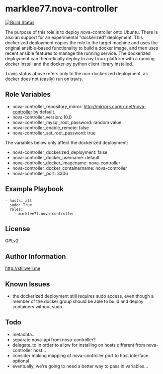 marklee77.nova-controller
=========================

[![Build Status](https://travis-ci.org/marklee77/ansible-role-nova-controller.svg?branch=master)](https://travis-ci.org/marklee77/ansible-role-nova-controller)

The purpose of this role is to deploy nova-controller onto Ubuntu. There is also an
support for an experimental "dockerized" deployment. This dockerized deployment
copies the role to the target machine and uses the original ansible-based
functionality to build a docker image, and then uses recent ansible features to
manage the running service. The dockerized deployment can theoretically deploy
to any Linux platform with a running docker install and the docker-py python
client library installed.

Travis status above refers only to the non-dockerized deployment, as docker does 
not (easily) run on travis.

Role Variables
--------------

- nova-controller_repository_mirror: http://mirrors.coreix.net/nova-controller by default.
- nova-controller_version: 10.0
- nova-controller_mysql_root_password: random value
- nova-controller_enable_remote: false
- nova-controller_set_root_password: true

The variables below only affect the dockerized deployment:

- nova-controller_dockerized_deployment: false
- nova-controller_docker_username: default
- nova-controller_docker_imagename: nova-controller
- nova-controller_docker_containername: nova-controller
- nova-controller_port: 3306

Example Playbook
-------------------------

    - hosts: all
      sudo: True
      roles:
        - marklee77.nova-controller

License
-------

GPLv2

Author Information
------------------

http://stillwell.me

Known Issues
------------

- the dockerized deployment still requires sudo access, even though a member of 
  the docker group should be able to build and deploy containers without sudo.

Todo
----

- metadata...
- separate nova-api from nova-controller?
- delegate_to in order to allow for installing on hosts different from nova-controller host...
- consider making mapping of nova-controller port to host interface optional
- eventually, we're going to need a better way to pass in variables...
